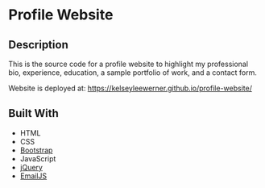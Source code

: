 # Profile Website

## Description

This is the source code for a profile website to highlight my professional bio, experience, education, a sample portfolio of work, and a contact form.

Website is deployed at: https://kelseyleewerner.github.io/profile-website/

## Built With

- HTML
- CSS
- [Bootstrap](https://getbootstrap.com/)
- JavaScript
- [jQuery](https://jquery.com/)
- [EmailJS](https://www.emailjs.com/)
